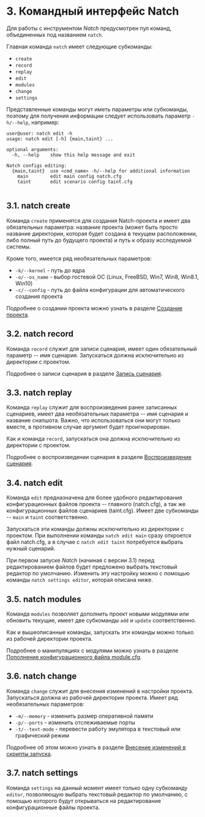 <div style="page-break-before:always;">
</div>

# <a name="natch_cmd"></a>3. Командный интерфейс Natch

Для работы с инструментом *Natch* предусмотрен пул команд, объединенных под названием `natch`.

Главная команда `natch` имеет следующие субкоманды:

- ``create``
- ``record``
- ``replay``
- ``edit``
- ``modules``
- ``change``
- ``settings``

Представленные команды могут иметь параметры или субкоманды, поэтому для получения информации
следует использовать параметр `-h/--help`, например:

```
user@user: natch edit -h
usage: natch edit [-h] {main,taint} ...

optional arguments:
  -h, --help    show this help message and exit

Natch configs editing:
  {main,taint}  use <cmd_name> -h/--help for additional information
    main        edit main config natch.cfg
    taint       edit scenario config taint.cfg


```

## 3.1. natch create

Команда `create` применятся для создания Natch-проекта и имеет два обязательных параметра:
название проекта (может быть просто название директории, которая будет создана в текущем расположении,
либо полный путь до будущего проекта) и путь к образу исследуемой системы.

Кроме того, имеется ряд необязательных параметров:

- `-k/--kernel` - путь до ядра
- `-o/--os_name` - выбор гостевой ОС (Linux, FreeBSD, Win7, Win8, Win8.1, Win10)
- `-c/--config` - путь до файла конфигурации для автоматического создания проекта

Подробнее о создании проекта можно узнать в разделе [Создание проекта](6_create_project.md#create_project).

## 3.2. natch record

Команда `record` служит для записи сценария, имеет один обязательный параметр -- имя сценария.
Запускаться должна исключительно из директории с проектом.

Подробнее о записи сценария в разделе [Запись сценария](8_scenario_work.md#record).

## 3.3. natch replay

Команда `replay` служит для воспроизведения ранее записанных сценариев, имеет два необязательных параметра --
имя сценария и название снапшота. Важно, что использоваться они могут только вместе, в противном случае
аргумент будет проигнорирован.

Как и команда `record`, запускаться она должна исключительно из директории с проектом.

Подробнее о воспроизведении сценария в разделе [Воспроизведение сценария](8_scenario_work.md#replay).

## 3.4. natch edit

Команда `edit` предназначена для более удобного редактирования конфигурационных файлов проекта --
главного (natch.cfg), а так же конфигурационных файлов сценариев (taint.cfg).
Имеет две субкоманды -- `main` и `taint` соответственно.

Запускаться эти команды должны исключительно из директории с проектом.
При выполнении команды `natch edit main` сразу откроется файл natch.cfg, а в случае с
`natch edit taint` потребуется выбрать нужный сценарий.

При первом запуске *Natch* (начиная с версии 3.1) перед редактированием файлов будет предложено выбрать
текстовый редактор по умолчанию. Изменить эту настройку можно с помощью команды `natch settings editor`,
которая описана ниже.

## 3.5. natch modules

Команда `modules` позволяет дополнить проект новыми модулями или обновить текущие, имеет
две субкоманды `add` и `update` соответственно.

Как и вышеописанные команды, запускать эти команды можно только из рабочей директории проекта.

Подробнее о манипуляциях с модулями можно узнать в разделе [Пополнение конфигурационного файла module.cfg](12_utils.md#natch_append_modules).

## 3.6. natch change

Команда `change` служит для внесения изменений в настройки проекта. Запускаться должна из рабочей
директории проекта. Имеет ряд необязательных параметров:

- `-m/--memory` - изменить размер оперативной памяти
- `-p/--ports` - изменить отслеживаемые порты
- `-t/--text-mode` - перевести работу эмулятора в текcтовый или графический режим

Подробнее об этом можно узнать в разделе [Внесение изменений в скрипты запуска](12_utils.md#natch_change_settings).

## 3.7. natch settings

Команда `settings` на данный момент имеет только одну субкоманду `editor`, позволяющую
выбрать текстовый редактор по умолчанию, с помощью которого будут открываться на
редактирование конфигурационные файлы проекта.



